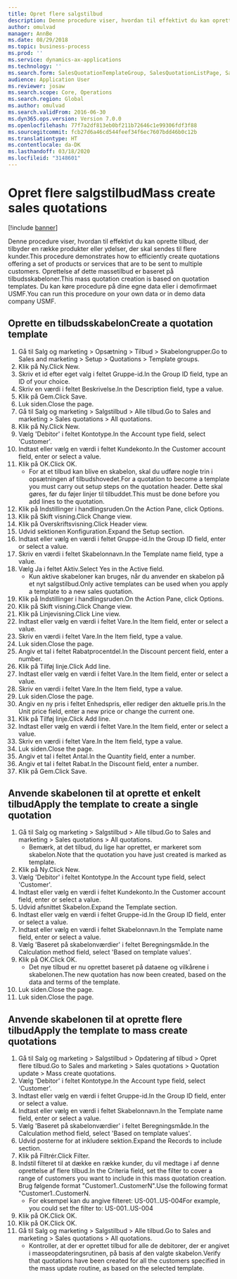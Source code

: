 ```yaml
---
title: Opret flere salgstilbud
description: Denne procedure viser, hvordan til effektivt du kan oprette tilbud, der tilbyder en række produkter eller ydelser, der skal sendes til flere kunder.
author: omulvad
manager: AnnBe
ms.date: 08/29/2018
ms.topic: business-process
ms.prod: ''
ms.service: dynamics-ax-applications
ms.technology: ''
ms.search.form: SalesQuotationTemplateGroup, SalesQuotationListPage, SalesCreateQuotation, SalesQuotationTable, SysQueryForm
audience: Application User
ms.reviewer: josaw
ms.search.scope: Core, Operations
ms.search.region: Global
ms.author: omulvad
ms.search.validFrom: 2016-06-30
ms.dyn365.ops.version: Version 7.0.0
ms.openlocfilehash: 77f7a2df813eb0bf211b72646c1e99306fdf3f88
ms.sourcegitcommit: fcb27d6a46cd544feef34f6ec7607bdd46b0c12b
ms.translationtype: HT
ms.contentlocale: da-DK
ms.lasthandoff: 03/18/2020
ms.locfileid: "3148601"
---
```

# <a name="mass-create-sales-quotations"></a><span data-ttu-id="ebb94-103">Opret flere salgstilbud</span><span class="sxs-lookup"><span data-stu-id="ebb94-103">Mass create sales quotations</span></span>

[!include [banner](../../includes/banner.md)]

<span data-ttu-id="ebb94-104">Denne procedure viser, hvordan til effektivt du kan oprette tilbud, der tilbyder en række produkter eller ydelser, der skal sendes til flere kunder.</span><span class="sxs-lookup"><span data-stu-id="ebb94-104">This procedure demonstrates how to efficiently create quotations offering a set of products or services that are to be sent to multiple customers.</span></span> <span data-ttu-id="ebb94-105">Oprettelse af dette massetilbud er baseret på tilbudsskabeloner.</span><span class="sxs-lookup"><span data-stu-id="ebb94-105">This mass quotation creation is based on quotation templates.</span></span> <span data-ttu-id="ebb94-106">Du kan køre procedure på dine egne data eller i demofirmaet USMF.</span><span class="sxs-lookup"><span data-stu-id="ebb94-106">You can run this procedure on your own data or in demo data company USMF.</span></span>


## <a name="create-a-quotation-template"></a><span data-ttu-id="ebb94-107">Oprette en tilbudsskabelon</span><span class="sxs-lookup"><span data-stu-id="ebb94-107">Create a quotation template</span></span>
1. <span data-ttu-id="ebb94-108">Gå til Salg og marketing > Opsætning > Tilbud > Skabelongrupper.</span><span class="sxs-lookup"><span data-stu-id="ebb94-108">Go to Sales and marketing > Setup > Quotations > Template groups.</span></span>
2. <span data-ttu-id="ebb94-109">Klik på Ny.</span><span class="sxs-lookup"><span data-stu-id="ebb94-109">Click New.</span></span>
3. <span data-ttu-id="ebb94-110">Skriv et id efter eget valg i feltet Gruppe-id.</span><span class="sxs-lookup"><span data-stu-id="ebb94-110">In the Group ID field, type an ID of your choice.</span></span>
4. <span data-ttu-id="ebb94-111">Skriv en værdi i feltet Beskrivelse.</span><span class="sxs-lookup"><span data-stu-id="ebb94-111">In the Description field, type a value.</span></span>
5. <span data-ttu-id="ebb94-112">Klik på Gem.</span><span class="sxs-lookup"><span data-stu-id="ebb94-112">Click Save.</span></span>
6. <span data-ttu-id="ebb94-113">Luk siden.</span><span class="sxs-lookup"><span data-stu-id="ebb94-113">Close the page.</span></span>
7. <span data-ttu-id="ebb94-114">Gå til Salg og marketing > Salgstilbud > Alle tilbud.</span><span class="sxs-lookup"><span data-stu-id="ebb94-114">Go to Sales and marketing > Sales quotations > All quotations.</span></span>
8. <span data-ttu-id="ebb94-115">Klik på Ny.</span><span class="sxs-lookup"><span data-stu-id="ebb94-115">Click New.</span></span>
9. <span data-ttu-id="ebb94-116">Vælg 'Debitor' i feltet Kontotype.</span><span class="sxs-lookup"><span data-stu-id="ebb94-116">In the Account type field, select 'Customer'.</span></span>
10. <span data-ttu-id="ebb94-117">Indtast eller vælg en værdi i feltet Kundekonto.</span><span class="sxs-lookup"><span data-stu-id="ebb94-117">In the Customer account field, enter or select a value.</span></span>
11. <span data-ttu-id="ebb94-118">Klik på OK.</span><span class="sxs-lookup"><span data-stu-id="ebb94-118">Click OK.</span></span>
    * <span data-ttu-id="ebb94-119">For at et tilbud kan blive en skabelon, skal du udføre nogle trin i opsætningen af tilbudshovedet.</span><span class="sxs-lookup"><span data-stu-id="ebb94-119">For a quotation to become a template you must carry out  setup steps on the quotation header.</span></span> <span data-ttu-id="ebb94-120">Dette skal gøres, før du føjer linjer til tilbuddet.</span><span class="sxs-lookup"><span data-stu-id="ebb94-120">This must be done before you add lines to the quotation.</span></span>   
12. <span data-ttu-id="ebb94-121">Klik på Indstillinger i handlingsruden.</span><span class="sxs-lookup"><span data-stu-id="ebb94-121">On the Action Pane, click Options.</span></span>
13. <span data-ttu-id="ebb94-122">Klik på Skift visning.</span><span class="sxs-lookup"><span data-stu-id="ebb94-122">Click Change view.</span></span>
14. <span data-ttu-id="ebb94-123">Klik på Overskriftsvisning.</span><span class="sxs-lookup"><span data-stu-id="ebb94-123">Click Header view.</span></span>
15. <span data-ttu-id="ebb94-124">Udvid sektionen Konfiguration.</span><span class="sxs-lookup"><span data-stu-id="ebb94-124">Expand the Setup section.</span></span>
16. <span data-ttu-id="ebb94-125">Indtast eller vælg en værdi i feltet Gruppe-id.</span><span class="sxs-lookup"><span data-stu-id="ebb94-125">In the Group ID field, enter or select a value.</span></span>
17. <span data-ttu-id="ebb94-126">Skriv en værdi i feltet Skabelonnavn.</span><span class="sxs-lookup"><span data-stu-id="ebb94-126">In the Template name field, type a value.</span></span>
18. <span data-ttu-id="ebb94-127">Vælg Ja i feltet Aktiv.</span><span class="sxs-lookup"><span data-stu-id="ebb94-127">Select Yes in the Active field.</span></span>
    * <span data-ttu-id="ebb94-128">Kun aktive skabeloner kan bruges, når du anvender en skabelon på et nyt salgstilbud.</span><span class="sxs-lookup"><span data-stu-id="ebb94-128">Only active templates can be used when you apply a template to a new sales quotation.</span></span>  
19. <span data-ttu-id="ebb94-129">Klik på Indstillinger i handlingsruden.</span><span class="sxs-lookup"><span data-stu-id="ebb94-129">On the Action Pane, click Options.</span></span>
20. <span data-ttu-id="ebb94-130">Klik på Skift visning.</span><span class="sxs-lookup"><span data-stu-id="ebb94-130">Click Change view.</span></span>
21. <span data-ttu-id="ebb94-131">Klik på Linjevisning.</span><span class="sxs-lookup"><span data-stu-id="ebb94-131">Click Line view.</span></span>
22. <span data-ttu-id="ebb94-132">Indtast eller vælg en værdi i feltet Vare.</span><span class="sxs-lookup"><span data-stu-id="ebb94-132">In the Item field, enter or select a value.</span></span>
23. <span data-ttu-id="ebb94-133">Skriv en værdi i feltet Vare.</span><span class="sxs-lookup"><span data-stu-id="ebb94-133">In the Item field, type a value.</span></span>
24. <span data-ttu-id="ebb94-134">Luk siden.</span><span class="sxs-lookup"><span data-stu-id="ebb94-134">Close the page.</span></span>
25. <span data-ttu-id="ebb94-135">Angiv et tal i feltet Rabatprocentdel.</span><span class="sxs-lookup"><span data-stu-id="ebb94-135">In the Discount percent field, enter a number.</span></span>
26. <span data-ttu-id="ebb94-136">Klik på Tilføj linje.</span><span class="sxs-lookup"><span data-stu-id="ebb94-136">Click Add line.</span></span>
27. <span data-ttu-id="ebb94-137">Indtast eller vælg en værdi i feltet Vare.</span><span class="sxs-lookup"><span data-stu-id="ebb94-137">In the Item field, enter or select a value.</span></span>
28. <span data-ttu-id="ebb94-138">Skriv en værdi i feltet Vare.</span><span class="sxs-lookup"><span data-stu-id="ebb94-138">In the Item field, type a value.</span></span>
29. <span data-ttu-id="ebb94-139">Luk siden.</span><span class="sxs-lookup"><span data-stu-id="ebb94-139">Close the page.</span></span>
30. <span data-ttu-id="ebb94-140">Angiv en ny pris i feltet Enhedspris, eller rediger den aktuelle pris.</span><span class="sxs-lookup"><span data-stu-id="ebb94-140">In the Unit price field, enter a new price or change the current one.</span></span>
31. <span data-ttu-id="ebb94-141">Klik på Tilføj linje.</span><span class="sxs-lookup"><span data-stu-id="ebb94-141">Click Add line.</span></span>
32. <span data-ttu-id="ebb94-142">Indtast eller vælg en værdi i feltet Vare.</span><span class="sxs-lookup"><span data-stu-id="ebb94-142">In the Item field, enter or select a value.</span></span>
33. <span data-ttu-id="ebb94-143">Skriv en værdi i feltet Vare.</span><span class="sxs-lookup"><span data-stu-id="ebb94-143">In the Item field, type a value.</span></span>
34. <span data-ttu-id="ebb94-144">Luk siden.</span><span class="sxs-lookup"><span data-stu-id="ebb94-144">Close the page.</span></span>
35. <span data-ttu-id="ebb94-145">Angiv et tal i feltet Antal.</span><span class="sxs-lookup"><span data-stu-id="ebb94-145">In the Quantity field, enter a number.</span></span>
36. <span data-ttu-id="ebb94-146">Angiv et tal i feltet Rabat.</span><span class="sxs-lookup"><span data-stu-id="ebb94-146">In the Discount field, enter a number.</span></span>
37. <span data-ttu-id="ebb94-147">Klik på Gem.</span><span class="sxs-lookup"><span data-stu-id="ebb94-147">Click Save.</span></span>

## <a name="apply-the-template-to-create-a-single-quotation"></a><span data-ttu-id="ebb94-148">Anvende skabelonen til at oprette et enkelt tilbud</span><span class="sxs-lookup"><span data-stu-id="ebb94-148">Apply the template to create a single quotation</span></span>
1. <span data-ttu-id="ebb94-149">Gå til Salg og marketing > Salgstilbud > Alle tilbud.</span><span class="sxs-lookup"><span data-stu-id="ebb94-149">Go to Sales and marketing > Sales quotations > All quotations.</span></span>
    * <span data-ttu-id="ebb94-150">Bemærk, at det tilbud, du lige har oprettet, er markeret som skabelon.</span><span class="sxs-lookup"><span data-stu-id="ebb94-150">Note that the quotation you have just created is marked as template.</span></span>  
2. <span data-ttu-id="ebb94-151">Klik på Ny.</span><span class="sxs-lookup"><span data-stu-id="ebb94-151">Click New.</span></span>
3. <span data-ttu-id="ebb94-152">Vælg 'Debitor' i feltet Kontotype.</span><span class="sxs-lookup"><span data-stu-id="ebb94-152">In the Account type field, select 'Customer'.</span></span>
4. <span data-ttu-id="ebb94-153">Indtast eller vælg en værdi i feltet Kundekonto.</span><span class="sxs-lookup"><span data-stu-id="ebb94-153">In the Customer account field, enter or select a value.</span></span>
5. <span data-ttu-id="ebb94-154">Udvid afsnittet Skabelon.</span><span class="sxs-lookup"><span data-stu-id="ebb94-154">Expand the Template section.</span></span>
6. <span data-ttu-id="ebb94-155">Indtast eller vælg en værdi i feltet Gruppe-id.</span><span class="sxs-lookup"><span data-stu-id="ebb94-155">In the Group ID field, enter or select a value.</span></span>
7. <span data-ttu-id="ebb94-156">Indtast eller vælg en værdi i feltet Skabelonnavn.</span><span class="sxs-lookup"><span data-stu-id="ebb94-156">In the Template name field, enter or select a value.</span></span>
8. <span data-ttu-id="ebb94-157">Vælg 'Baseret på skabelonværdier' i feltet Beregningsmåde.</span><span class="sxs-lookup"><span data-stu-id="ebb94-157">In the Calculation method field, select 'Based on template values'.</span></span>
9. <span data-ttu-id="ebb94-158">Klik på OK.</span><span class="sxs-lookup"><span data-stu-id="ebb94-158">Click OK.</span></span>
    * <span data-ttu-id="ebb94-159">Det nye tilbud er nu oprettet baseret på dataene og vilkårene i skabelonen.</span><span class="sxs-lookup"><span data-stu-id="ebb94-159">The new quotation has now been created, based on the data and terms of the template.</span></span>  
10. <span data-ttu-id="ebb94-160">Luk siden.</span><span class="sxs-lookup"><span data-stu-id="ebb94-160">Close the page.</span></span>
11. <span data-ttu-id="ebb94-161">Luk siden.</span><span class="sxs-lookup"><span data-stu-id="ebb94-161">Close the page.</span></span>

## <a name="apply-the-template-to-mass-create-quotations"></a><span data-ttu-id="ebb94-162">Anvende skabelonen til at oprette flere tilbud</span><span class="sxs-lookup"><span data-stu-id="ebb94-162">Apply the template to mass create quotations</span></span>
1. <span data-ttu-id="ebb94-163">Gå til Salg og marketing > Salgstilbud > Opdatering af tilbud > Opret flere tilbud.</span><span class="sxs-lookup"><span data-stu-id="ebb94-163">Go to Sales and marketing > Sales quotations > Quotation update > Mass create quotations.</span></span>
2. <span data-ttu-id="ebb94-164">Vælg 'Debitor' i feltet Kontotype.</span><span class="sxs-lookup"><span data-stu-id="ebb94-164">In the Account type field, select 'Customer'.</span></span>
3. <span data-ttu-id="ebb94-165">Indtast eller vælg en værdi i feltet Gruppe-id.</span><span class="sxs-lookup"><span data-stu-id="ebb94-165">In the Group ID field, enter or select a value.</span></span>
4. <span data-ttu-id="ebb94-166">Indtast eller vælg en værdi i feltet Skabelonnavn.</span><span class="sxs-lookup"><span data-stu-id="ebb94-166">In the Template name field, enter or select a value.</span></span>
5. <span data-ttu-id="ebb94-167">Vælg 'Baseret på skabelonværdier' i feltet Beregningsmåde.</span><span class="sxs-lookup"><span data-stu-id="ebb94-167">In the Calculation method field, select 'Based on template values'.</span></span>
6. <span data-ttu-id="ebb94-168">Udvid posterne for at inkludere sektion.</span><span class="sxs-lookup"><span data-stu-id="ebb94-168">Expand the Records to include section.</span></span>
7. <span data-ttu-id="ebb94-169">Klik på Filtrér.</span><span class="sxs-lookup"><span data-stu-id="ebb94-169">Click Filter.</span></span>
8. <span data-ttu-id="ebb94-170">Indstil filteret til at dække en række kunder, du vil medtage i af denne oprettelse af flere tilbud.</span><span class="sxs-lookup"><span data-stu-id="ebb94-170">In the Criteria field, set the filter to cover a range of customers you want to include in this mass quotation creation.</span></span> <span data-ttu-id="ebb94-171">Brug følgende format "Customer1..CustomerN".</span><span class="sxs-lookup"><span data-stu-id="ebb94-171">Use the following format "Customer1..CustomerN.</span></span>
    * <span data-ttu-id="ebb94-172">For eksempel kan du angive filteret: US-001..US-004</span><span class="sxs-lookup"><span data-stu-id="ebb94-172">For example, you could set the filter to: US-001..US-004</span></span>  
9. <span data-ttu-id="ebb94-173">Klik på OK.</span><span class="sxs-lookup"><span data-stu-id="ebb94-173">Click OK.</span></span>
10. <span data-ttu-id="ebb94-174">Klik på OK.</span><span class="sxs-lookup"><span data-stu-id="ebb94-174">Click OK.</span></span>
11. <span data-ttu-id="ebb94-175">Gå til Salg og marketing > Salgstilbud > Alle tilbud.</span><span class="sxs-lookup"><span data-stu-id="ebb94-175">Go to Sales and marketing > Sales quotations > All quotations.</span></span>
    * <span data-ttu-id="ebb94-176">Kontroller, at der er oprettet tilbud for alle de debitorer, der er angivet i masseopdateringsrutinen, på basis af den valgte skabelon.</span><span class="sxs-lookup"><span data-stu-id="ebb94-176">Verify that quotations have been created for all the customers specified in the mass update routine, as based on the selected template.</span></span>  

